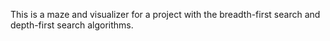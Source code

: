 This is a maze and visualizer for a project with the breadth-first search and depth-first search algorithms.
